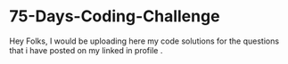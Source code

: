 # 75-Days-Coding-Challenge
Hey Folks, I would be uploading here my code solutions for the questions that i have posted on my linked in profile .

